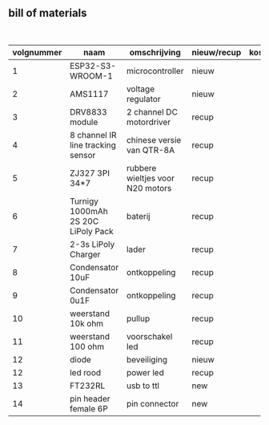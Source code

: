 ## bill of materials
<br />

|volgnummer|naam|omschrijving|nieuw/recup|kostprijs/stuk|aantal|subtotaal|
|----------|----|------------|-----------|---------|------|---------|
|1|ESP32-S3-WROOM-1|microcontroller|nieuw|  | 1 | 3.83 |
|2|AMS1117|voltage regulator|nieuw|  | 1 | 1.45 |
|3|DRV8833 module | 2 channel DC motordriver | recup | | 1 |
|4| 8 channel IR line tracking sensor | chinese versie van QTR-8A | recup || 1 | 
|5|ZJ327 3PI 34*7 | rubbere wieltjes voor N20 motors | recup | | 1 |
|6|Turnigy 1000mAh 2S 20C LiPoly Pack| baterij | recup | |1|
|7 | 2-3s LiPoly Charger | lader | recup | |1|
|8| Condensator 10uF | ontkoppeling | recup | | 3 |
|9| Condensator 0u1F | ontkoppeling | recup | | 3 |
|10|weerstand 10k ohm | pullup | recup | | 1 |
|11|weerstand 100 ohm | voorschakel led | recup | | 1 |
|12| diode | beveiliging | nieuw | | 2 |
|12| led rood | power led | recup | | 1 |
| 13| FT232RL | usb to ttl | new | | 1 |1.69 |
| 14 | pin header female 6P | pin connector | new | | 1 | 2.46 |

